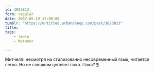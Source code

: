 ```yaml
---
id: 3823813
form: regular
date: 2007-06-19 17:00:00
tumblr: "https://untitled.urbansheep.com/post/3823813"
title:
tags:
    - твиты
    - Митчелл

---
```


<p>Митчелл: несмотря на стилизованно несовременный язык, читается легко. Но не слишком цепляет пока. Пока? <a href="http://twitter.com/urbansheep/statuses/111277242">¶</a></p>

